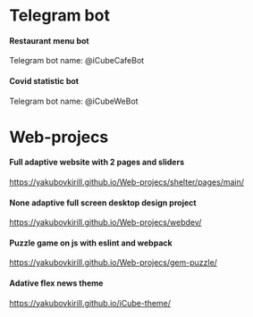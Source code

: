 # Telegram bot

#### Restaurant menu bot
Telegram bot name: @iCubeCafeBot

#### Covid statistic bot
Telegram bot name: @iCubeWeBot

# Web-projecs

#### Full adaptive website with 2 pages and sliders
https://yakubovkirill.github.io/Web-projecs/shelter/pages/main/

#### None adaptive full screen desktop design project
https://yakubovkirill.github.io/Web-projecs/webdev/

#### Puzzle game on js with eslint and webpack
https://yakubovkirill.github.io/Web-projecs/gem-puzzle/

#### Adative flex news theme
https://yakubovkirill.github.io/iCube-theme/
